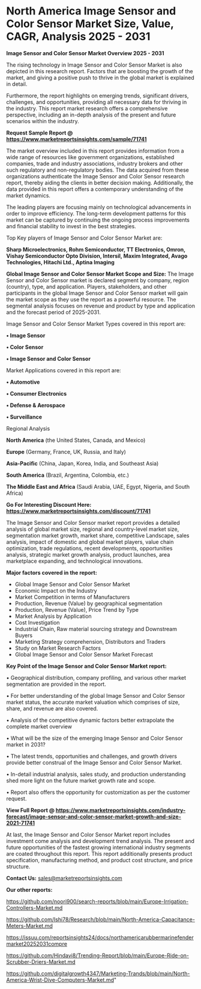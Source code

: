 # North America Image Sensor and Color Sensor Market Size, Value, CAGR, Analysis 2025 - 2031

<Strong> Image Sensor and Color Sensor Market Overview 2025 - 2031</strong>

The rising technology in Image Sensor and Color Sensor Market is also depicted in this research report. Factors that are boosting the growth of the market, and giving a positive push to thrive in the global market is explained in detail.

Furthermore, the report highlights on emerging trends, significant drivers, challenges, and opportunities, providing all necessary data for thriving in the industry. This report market research offers a comprehensive perspective, including an in-depth analysis of the present and future scenarios within the industry.

<strong>Request Sample Report @ <a href=https://www.marketreportsinsights.com/sample/71741>https://www.marketreportsinsights.com/sample/71741</a></strong>

The market overview included in this report provides information from a wide range of resources like government organizations, established companies, trade and industry associations, industry brokers and other such regulatory and non-regulatory bodies. The data acquired from these organizations authenticate the Image Sensor and Color Sensor research report, thereby aiding the clients in better decision making. Additionally, the data provided in this report offers a contemporary understanding of the market dynamics.

The leading players are focusing mainly on technological advancements in order to improve efficiency. The long-term development patterns for this market can be captured by continuing the ongoing process improvements and financial stability to invest in the best strategies.

Top Key players of Image Sensor and Color Sensor Market are:

<strong>Sharp Microelectronics, Rohm Semiconductor, TT Electronics, Omron, Vishay Semiconductor Opto Division, Intersil, Maxim Integrated, Avago Technologies, Hitachi Ltd., Aptina Imaging</strong>

<strong><b>Global Image Sensor and Color Sensor Market Scope and Size:</b></strong>
The Image Sensor and Color Sensor market is declared segment by company, region (country), type, and application. Players, stakeholders, and other participants in the global Image Sensor and Color Sensor market will gain the market scope as they use the report as a powerful resource. The segmental analysis focuses on revenue and product by type and application and the forecast period of 2025-2031.

Image Sensor and Color Sensor Market Types covered in this report are:

<strong>• Image Sensor

• Color Sensor

• Image Sensor and Color Sensor</strong>

Market Applications covered in this report are:

<strong>• Automotive

• Consumer Electronics

• Defense & Aerospace

• Surveillance</strong> 

Regional Analysis

<strong>North America</strong> (the United States, Canada, and Mexico)

<strong>Europe</strong> (Germany, France, UK, Russia, and Italy)

<strong>Asia-Pacific</strong> (China, Japan, Korea, India, and Southeast Asia)

<strong>South America</strong> (Brazil, Argentina, Colombia, etc.)

<strong>The Middle East and Africa</strong> (Saudi Arabia, UAE, Egypt, Nigeria, and South Africa)

<strong>Go For Interesting Discount Here: <a href=https://www.marketreportsinsights.com/discount/71741>https://www.marketreportsinsights.com/discount/71741</a></strong>

The Image Sensor and Color Sensor market report provides a detailed analysis of global market size, regional and country-level market size, segmentation market growth, market share, competitive Landscape, sales analysis, impact of domestic and global market players, value chain optimization, trade regulations, recent developments, opportunities analysis, strategic market growth analysis, product launches, area marketplace expanding, and technological innovations.

<strong><b>Major factors covered in the report:</b></strong>
<ul>
  <li>Global Image Sensor and Color Sensor Market </li>
  <li>Economic Impact on the Industry</li>
  <li>Market Competition in terms of Manufacturers</li>
  <li>Production, Revenue (Value) by geographical segmentation</li>
  <li>Production, Revenue (Value), Price Trend by Type</li>
  <li>Market Analysis by Application</li>
  <li>Cost Investigation</li>
  <li>Industrial Chain, Raw material sourcing strategy and Downstream Buyers</li>
  <li>Marketing Strategy comprehension, Distributors and Traders</li>
  <li>Study on Market Research Factors</li>
  <li>Global Image Sensor and Color Sensor Market Forecast</li>
</ul>

<strong><b>Key Point of the Image Sensor and Color Sensor Market report:</b></strong>

• Geographical distribution, company profiling, and various other market segmentation are provided in the report.

• For better understanding of the global Image Sensor and Color Sensor market status, the accurate market valuation which comprises of size, share, and revenue are also covered.

• Analysis of the competitive dynamic factors better extrapolate the complete market overview

• What will be the size of the emerging Image Sensor and Color Sensor market in 2031?

• The latest trends, opportunities and challenges, and growth drivers provide better construal of the Image Sensor and Color Sensor Market.

• In-detail industrial analysis, sales study, and production understanding shed more light on the future market growth rate and scope.

• Report also offers the opportunity for customization as per the customer request.

<strong><b>View Full Report @ <a href=https://www.marketreportsinsights.com/industry-forecast/image-sensor-and-color-sensor-market-growth-and-size-2021-71741>https://www.marketreportsinsights.com/industry-forecast/image-sensor-and-color-sensor-market-growth-and-size-2021-71741</a></b></strong>


At last, the Image Sensor and Color Sensor Market report includes investment come analysis and development trend analysis. The present and future opportunities of the fastest growing international industry segments are coated throughout this report. This report additionally presents product specification, manufacturing method, and product cost structure, and price structure.

<strong>Contact Us:</strong>
sales@marketreportsinsights.com

<strong>Our other reports:</strong>

<a href=https://github.com/noori900/search-reports/blob/main/Europe-Irrigation-Controllers-Market.md>https://github.com/noori900/search-reports/blob/main/Europe-Irrigation-Controllers-Market.md</a>

<a href=https://github.com/Ishi78/Research/blob/main/North-America-Capacitance-Meters-Market.md>https://github.com/Ishi78/Research/blob/main/North-America-Capacitance-Meters-Market.md</a>

<a href=https://issuu.com/reportsinsights24/docs/northamericarubbermarinefendermarket20252031compre>https://issuu.com/reportsinsights24/docs/northamericarubbermarinefendermarket20252031compre</a>

<a href=https://github.com/Hindavi8/Trending-Report/blob/main/Europe-Ride-on-Scrubber-Driers-Market.md>https://github.com/Hindavi8/Trending-Report/blob/main/Europe-Ride-on-Scrubber-Driers-Market.md</a>

<a href=https://github.com/digitalgrowth4347/Marketing-Trands/blob/main/North-America-Wrist-Dive-Computers-Market.md>https://github.com/digitalgrowth4347/Marketing-Trands/blob/main/North-America-Wrist-Dive-Computers-Market.md</a>"
